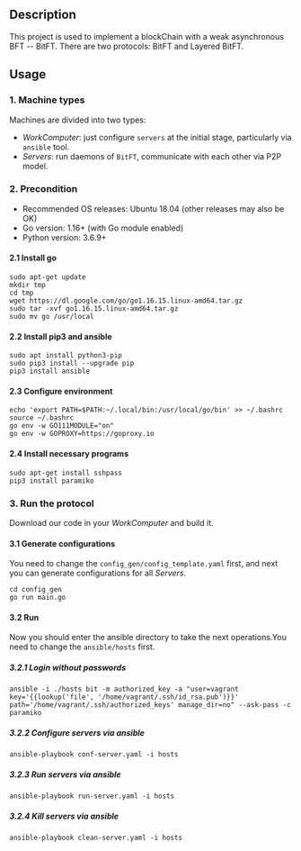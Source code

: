 ## Description
This project is used to implement a blockChain with a weak asynchronous BFT -- BitFT.
There are two protocols: BitFT and Layered BitFT.

## Usage
### 1. Machine types
Machines are divided into two types:
- *WorkComputer*: just configure `servers` at the initial stage, particularly via `ansible` tool. 
- *Servers*: run daemons of `BitFT`, communicate with each other via P2P model.

### 2. Precondition
- Recommended OS releases: Ubuntu 18.04 (other releases may also be OK)
- Go version: 1.16+ (with Go module enabled)
- Python version: 3.6.9+

#### 2.1 Install go
```
sudo apt-get update
mkdir tmp
cd tmp
wget https://dl.google.com/go/go1.16.15.linux-amd64.tar.gz
sudo tar -xvf go1.16.15.linux-amd64.tar.gz
sudo mv go /usr/local
```
#### 2.2 Install pip3 and ansible
```
sudo apt install python3-pip
sudo pip3 install --upgrade pip
pip3 install ansible 
```
#### 2.3 Configure environment
```
echo 'export PATH=$PATH:~/.local/bin:/usr/local/go/bin' >> ~/.bashrc
source ~/.bashrc
go env -w GO111MODULE="on"  
go env -w GOPROXY=https://goproxy.io 
```
#### 2.4 Install necessary programs
```
sudo apt-get install sshpass
pip3 install paramiko
```

### 3. Run the protocol
Download our code in your *WorkComputer* and build it.
#### 3.1 Generate configurations
You need to change the `config_gen/config_template.yaml` first, and next you can generate configurations for all *Servers*.
```
cd config_gen
go run main.go
```
#### 3.2 Run
Now you should enter the ansible directory to take the next operations.You need to change the `ansible/hosts` first.
##### 3.2.1 Login without passwords
```
ansible -i ./hosts bit -m authorized_key -a "user=vagrant key='{{lookup('file', '/home/vagrant/.ssh/id_rsa.pub')}}' path='/home/vagrant/.ssh/authorized_keys' manage_dir=no" --ask-pass -c paramiko
```
##### 3.2.2 Configure servers via ansible
```
ansible-playbook conf-server.yaml -i hosts
```
##### 3.2.3 Run servers via ansible
```
ansible-playbook run-server.yaml -i hosts
```
##### 3.2.4 Kill servers via ansible
```
ansible-playbook clean-server.yaml -i hosts
```
   

 











